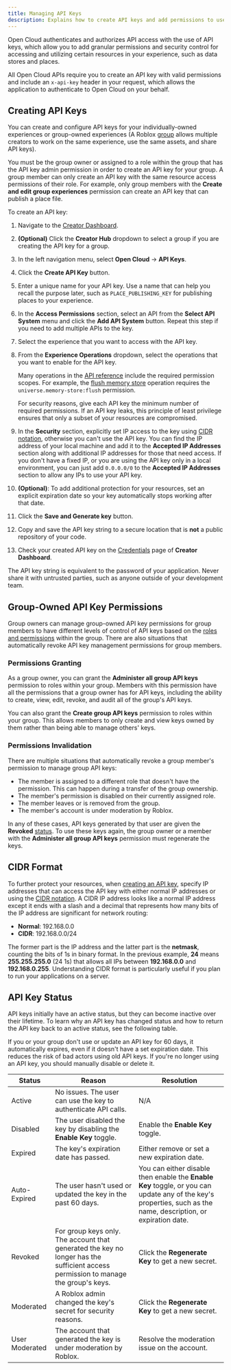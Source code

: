 ```yaml
---
title: Managing API Keys
description: Explains how to create API keys and add permissions to use Open Cloud web APIs for your experience.
---
```


Open Cloud authenticates and authorizes API access with the use of API keys,
which allow you to add granular permissions and security control for accessing
and utilizing certain resources in your experience, such as data stores and
places.

All Open Cloud APIs require you to create an API key with valid permissions and
include an `x-api-key` header in your request, which allows the application to
authenticate to Open Cloud on your behalf.

## Creating API Keys

You can create and configure API keys for your individually-owned
experiences or group-owned experiences (A Roblox
[group](../../projects/groups.md) allows multiple creators to work on the same
experience, use the same assets, and share API keys).

You must be the group owner or assigned to a role within the group that has the
API key admin permission in order to create an API key for your group. A group
member can only create an API key with the same resource access permissions of
their role. For example, only group members with the **Create and edit group
experiences** permission can create an API key that can publish a place file.

To create an API key:

1. Navigate to the [Creator Dashboard](https://create.roblox.com/dashboard/creations).
1. **(Optional)** Click the **Creator Hub** dropdown to select a group if you are creating the API key for a group.
1. In the left navigation menu, select **Open Cloud** &rarr; **API Keys**.
1. Click the **Create API Key** button.
1. Enter a unique name for your API key. Use a name that can help you recall the
   purpose later, such as `PLACE_PUBLISHING_KEY` for publishing places to your
   experience.
1. In the **Access Permissions** section, select an API from the **Select API
   System** menu and click the **Add API System** button. Repeat this step if
   you need to add multiple APIs to the key.
1. Select the experience that you want to access with the API key.
1. From the **Experience Operations** dropdown, select the operations that you
   want to enable for the API key.

   Many operations in the [API reference](../reference/index.md) include the required permission scopes. For example, the [flush memory store](/cloud/reference/MemoryStore#Flush-Memory-Store) operation requires the `universe.memory-store:flush` permission.

   <Alert severity="warning">
   For security reasons, give each API key the minimum number of required permissions. If an API key leaks, this principle of least privilege ensures that only a subset of your resources are compromised.
   </Alert>

1. In the **Security** section, explicitly set IP access to the key using [CIDR
   notation](#cidr-format), otherwise you can't use the API key. You can find
   the IP address of your local machine and add it to the **Accepted IP
   Addresses** section along with additional IP addresses for those that need
   access. If you don't have a fixed IP, or you are using the API key only in a
   local environment, you can just add `0.0.0.0/0` to the **Accepted IP
   Addresses** section to allow any IPs to use your API key.

1. **(Optional)**: To add additional protection for your resources, set an
   explicit expiration date so your key automatically stops working after that
   date.
1. Click the **Save and Generate key** button.
1. Copy and save the API key string to a secure location that is **not** a
   public repository of your code.
1. Check your created API key on the
   [Credentials](https://create.roblox.com/credentials) page of **Creator
   Dashboard**.

<Alert severity="warning"> The API key string is equivalent to the password of
your application. Never share it with untrusted parties, such as anyone outside
of your development team. </Alert>

## Group-Owned API Key Permissions

Group owners can manage group-owned API key permissions for group members to
have different levels of control of API keys based on the [roles and
permissions](../../projects/groups.md#roles-and-permissions) within the group.
There are also situations that automatically revoke API key management
permissions for group members.

### Permissions Granting

As a group owner, you can grant the **Administer all group API keys** permission
to roles within your group. Members with this permission have all the
permissions that a group owner has for API keys, including the ability to
create, view, edit, revoke, and audit all of the group's API keys.

You can also grant the **Create group API keys** permission to roles within your
group. This allows members to only create and view keys owned by them rather
than being able to manage others' keys.

### Permissions Invalidation

There are multiple situations that automatically revoke a group member's
permission to manage group API keys:

- The member is assigned to a different role that doesn't have the permission.
  This can happen during a transfer of the group ownership.
- The member's permission is disabled on their currently assigned role.
- The member leaves or is removed from the group.
- The member's account is under moderation by Roblox.

In any of these cases, API keys generated by that user are given the **Revoked**
[status](#api-key-status). To use these keys again, the group owner or a member
with the **Administer all group API keys** permission must regenerate the keys.

## CIDR Format

To further protect your resources, when [creating an API
key](#creating-api-keys), specify IP addresses that can access the API key with
either normal IP addresses or using the [CIDR
notation](https://en.wikipedia.org/wiki/Classless_Inter-Domain_Routing#CIDR_notation).
A CIDR IP address looks like a normal IP address except it ends with a slash and
a decimal that represents how many bits of the IP address are significant for
network routing:

- **Normal**: 192.168.0.0
- **CIDR**: 192.168.0.0/24

The former part is the IP address and the latter part is the **netmask**,
counting the bits of 1s in binary format. In the previous example, **24** means
**255.255.255.0** (24 1s) that allows all IPs between **192.168.0.0** and
**192.168.0.255**. Understanding CIDR format is particularly useful if you plan
to run your applications on a server.

## API Key Status

API keys initially have an active status, but they can become inactive over
their lifetime. To learn why an API key has changed status and how to return the
API key back to an active status, see the following table.

<Alert severity="warning"> If you or your group don't use or update an API key
for 60 days, it automatically expires, even if it doesn't have a set expiration
date. This reduces the risk of bad actors using old API keys. If you're no
longer using an API key, you should manually disable or delete it. </Alert>

<table>
<thead>
  <tr>
    <th>Status</th>
    <th>Reason</th>
    <th>Resolution</th>
  </tr>
</thead>
<tbody>
  <tr>
    <td>Active</td>
    <td>No issues. The user can use the key to authenticate API calls.</td>
    <td>N/A</td>
  </tr>
  <tr>
    <td>Disabled</td>
    <td>The user disabled the key by disabling the <b>Enable Key</b> toggle.</td>
    <td>Enable the <b>Enable Key</b> toggle.</td>
  </tr>
  <tr>
    <td>Expired</td>
    <td>The key's expiration date has passed.</td>
    <td>Either remove or set a new expiration date.</td>
  </tr>
  <tr>
    <td>Auto-Expired</td>
    <td>The user hasn't used or updated the key in the past 60 days.</td>
    <td>You can either disable then enable the <b>Enable Key</b> toggle, or you can update any of the key's properties, such as the name, description, or expiration date.</td>
  </tr>
  <tr>
    <td>Revoked</td>
    <td>For group keys only. The account that generated the key no longer has the sufficient access permission to manage the group's keys.</td>
    <td>Click the <b>Regenerate Key</b> to get a new secret.</td>
  </tr>
  <tr>
    <td>Moderated</td>
    <td>A Roblox admin changed the key's secret for security reasons.</td>
    <td>Click the <b>Regenerate Key</b> to get a new secret.</td>
  </tr>
  <tr>
    <td>User Moderated</td>
    <td>The account that generated the key is under moderation by Roblox.</td>
    <td>Resolve the moderation issue on the account.</td>
  </tr>
</tbody>
</table>
